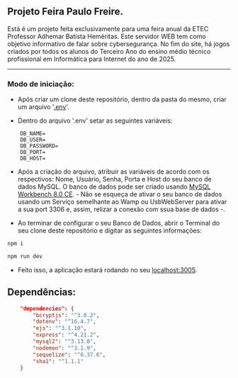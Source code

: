 ## Projeto Feira Paulo Freire.

Está é um projeto feita exclusivamente para uma feira anual da ETEC Professor Adhemar Batista Heméritas. Este servidor WEB tem como objetivo informativo de falar sobre cybersegurança. No fim do site, há jogos criados por todos os alunos do Terceiro Ano do ensino médio técnico profissional em Informática para Internet do ano de 2025.

---


### Modo de iniciação:

- Após criar um clone deste repositório, dentro da pasta do mesmo, criar um arquivo '[.env](https://www.npmjs.com/package/dotenv)'.



- Dentro do arquivo '.env' setar as seguintes variáveis: 

``` .env
    DB_NAME=
    DB_USER=
    DB_PASSWORD=
    DB_PORT=
    DB_HOST=
```

-  Após a criação do arquivo, atribuir as variáveis de acordo com os respectivos: Nome, Usuário, Senha, Porta e Host do seu banco de dados MySQL. O banco de dados pode ser criado usando [MySQL Workbench 8.0 CE](https://dev.mysql.com/downloads/workbench/). -  Não se esqueça de ativar o seu banco de dados usando um Serviço semelhante ao Wamp ou UsbWebServer para ativar a sua port 3306 e, assim, relizar a conexão com ssua base de dados -.

- Ao terminar de configurar o seu Banco de Dados, abrir o Terminal do seu clone deste repositório e digitar as seguintes informações:

``` bash
npm i
```

``` bash
npm run dev
```

- Feito isso, a aplicação estará rodando no seu [localhost:3005](http://localhost:3005).


## Dependências:
``` JSON
    "dependencies": {
        "bcryptjs": "^3.0.2",
        "dotenv": "^16.4.7",
        "ejs": "^3.1.10",
        "express": "^4.21.2",
        "mysql2": "^3.13.0",
        "nodemon": "^3.1.9",
        "sequelize": "^6.37.6",
        "sha1": "^1.1.1"
    }
```